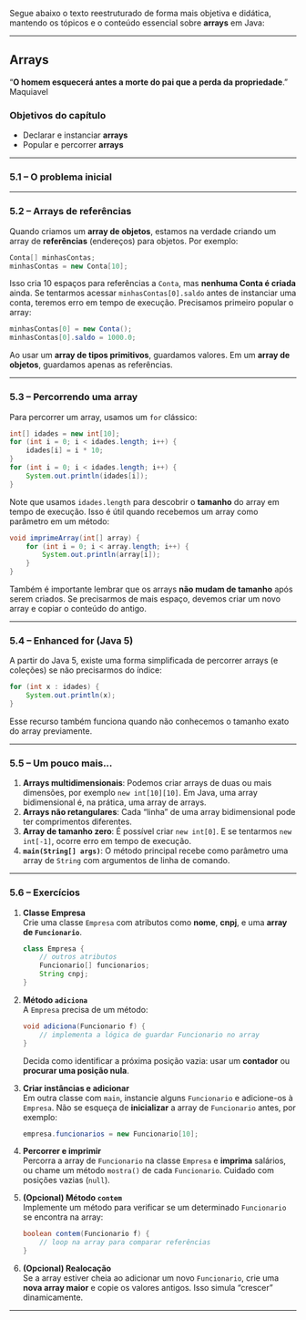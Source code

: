 Segue abaixo o texto reestruturado de forma mais objetiva e didática, mantendo os tópicos e o conteúdo essencial sobre **arrays** em Java:

---

## Arrays

“**O homem esquecerá antes a morte do pai que a perda da propriedade**.”  
Maquiavel

### **Objetivos do capítulo**
- Declarar e instanciar **arrays**  
- Popular e percorrer **arrays**  

---

### **5.1 – O problema inicial**



---

### **5.2 – Arrays de referências**

Quando criamos um **array de objetos**, estamos na verdade criando um array de **referências** (endereços) para objetos. Por exemplo:

```java
Conta[] minhasContas;
minhasContas = new Conta[10];
```

Isso cria 10 espaços para referências a `Conta`, mas **nenhuma Conta é criada** ainda. Se tentarmos acessar `minhasContas[0].saldo` antes de instanciar uma conta, teremos erro em tempo de execução. Precisamos primeiro popular o array:

```java
minhasContas[0] = new Conta();
minhasContas[0].saldo = 1000.0;
```

Ao usar um **array de tipos primitivos**, guardamos valores. Em um **array de objetos**, guardamos apenas as referências.

---

### **5.3 – Percorrendo uma array**

Para percorrer um array, usamos um `for` clássico:

```java
int[] idades = new int[10];
for (int i = 0; i < idades.length; i++) {
    idades[i] = i * 10;
}
for (int i = 0; i < idades.length; i++) {
    System.out.println(idades[i]);
}
```

Note que usamos `idades.length` para descobrir o **tamanho** do array em tempo de execução. Isso é útil quando recebemos um array como parâmetro em um método:

```java
void imprimeArray(int[] array) {
    for (int i = 0; i < array.length; i++) {
        System.out.println(array[i]);
    }
}
```

Também é importante lembrar que os arrays **não mudam de tamanho** após serem criados. Se precisarmos de mais espaço, devemos criar um novo array e copiar o conteúdo do antigo.

---

### **5.4 – Enhanced for (Java 5)**

A partir do Java 5, existe uma forma simplificada de percorrer arrays (e coleções) se não precisarmos do índice:

```java
for (int x : idades) {
    System.out.println(x);
}
```

Esse recurso também funciona quando não conhecemos o tamanho exato do array previamente.

---

### **5.5 – Um pouco mais...**

1. **Arrays multidimensionais**: Podemos criar arrays de duas ou mais dimensões, por exemplo `new int[10][10]`. Em Java, uma array bidimensional é, na prática, uma array de arrays.  
2. **Arrays não retangulares**: Cada “linha” de uma array bidimensional pode ter comprimentos diferentes.  
3. **Array de tamanho zero**: É possível criar `new int[0]`. E se tentarmos `new int[-1]`, ocorre erro em tempo de execução.  
4. **`main(String[] args)`**: O método principal recebe como parâmetro uma array de `String` com argumentos de linha de comando.

---

### **5.6 – Exercícios**

1. **Classe Empresa**  
   Crie uma classe `Empresa` com atributos como **nome**, **cnpj**, e uma **array de `Funcionario`**.  
   ```java
   class Empresa {
       // outros atributos
       Funcionario[] funcionarios;
       String cnpj;
   }
   ```

2. **Método `adiciona`**  
   A `Empresa` precisa de um método:
   ```java
   void adiciona(Funcionario f) {
       // implementa a lógica de guardar Funcionario no array
   }
   ```
   Decida como identificar a próxima posição vazia: usar um **contador** ou **procurar uma posição nula**.

3. **Criar instâncias e adicionar**  
   Em outra classe com `main`, instancie alguns `Funcionario` e adicione-os à `Empresa`. Não se esqueça de **inicializar** a array de `Funcionario` antes, por exemplo:  
   ```java
   empresa.funcionarios = new Funcionario[10];
   ```

4. **Percorrer e imprimir**  
   Percorra a array de `Funcionario` na classe `Empresa` e **imprima** salários, ou chame um método `mostra()` de cada `Funcionario`. Cuidado com posições vazias (`null`).

5. **(Opcional) Método `contem`**  
   Implemente um método para verificar se um determinado `Funcionario` se encontra na array:  
   ```java
   boolean contem(Funcionario f) {
       // loop na array para comparar referências
   }
   ```

6. **(Opcional) Realocação**  
   Se a array estiver cheia ao adicionar um novo `Funcionario`, crie uma **nova array maior** e copie os valores antigos. Isso simula “crescer” dinamicamente.

---
